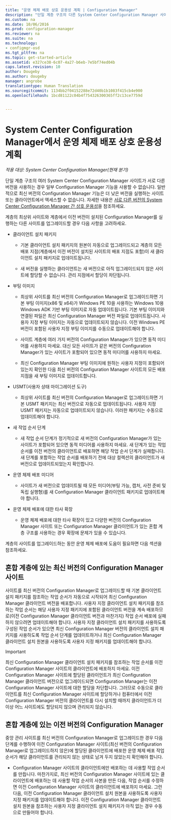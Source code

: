 ```yaml
---
title: "운영 체제 배포 상호 운용성 계획 | Configuration Manager"
description: "단일 계층 구조의 다른 System Center Configuration Manager 사이트가 서로 다른 버전을 사용하는 경우 상호 운용성 문제를 고려해야 합니다."
ms.custom: na
ms.date: 10/06/2016
ms.prod: configuration-manager
ms.reviewer: na
ms.suite: na
ms.technology:
- configmgr-osd
ms.tgt_pltfrm: na
ms.topic: get-started-article
ms.assetid: e327ce38-6c07-4a27-b6eb-7e5bf74ed04b
caps.latest.revision: 10
author: Dougeby
ms.author: dougeby
manager: angrobe
translationtype: Human Translation
ms.sourcegitcommit: 1134bb2f04152288e72d40b1b1083f415cb4e900
ms.openlocfilehash: 1bcd81122c04b4f754326300365ff2c13ce7759d


---
```

# <a name="planning-for-operating-system-deployment-interoperability-in-system-center-configuration-manager"></a>System Center Configuration Manager에서 운영 체제 배포 상호 운용성 계획

*적용 대상: System Center Configuration Manager(현재 분기)*

단일 계층 구조의 여러 System Center Configuration Manager 사이트가 서로 다른 버전을 사용하는 경우 일부 Configuration Manager 기능을 사용할 수 없습니다. 일반적으로 최신 버전의 Configuration Manager 기능은 더 낮은 버전을 실행하는 사이트 또는 클라이언트에서 액세스할 수 없습니다. 자세한 내용은 [서로 다른 버전의 System Center Configuration Manager 간 상호 운용성](../../core/plan-design/hierarchy/interoperability-between-different-versions.md)을 참조하세요.  

 계층의 최상위 사이트와 계층에서 이전 버전이 설치된 Configuration Manager를 실행하는 다른 사이트를 업그레이드할 경우 다음 사항을 고려하세요.  

-   클라이언트 설치 패키지  

    -   기본 클라이언트 설치 패키지의 원본이 자동으로 업그레이드되고 계층의 모든 배포 지점(계층에서 이전 버전이 설치된 사이트의 배포 지점도 포함)이 새 클라이언트 설치 패키지로 업데이트됩니다.  

    -   새 버전을 실행하는 클라이언트는 새 버전으로 아직 업그레이드되지 않은 사이트에 할당할 수 없습니다. 관리 지점에서 할당이 차단됩니다.  

-   부팅 이미지  

    -   최상위 사이트를 최신 버전의 Configuration Manager로 업그레이드하면 기본 부팅 이미지(x86 및 x64)가 Windows PE 10을 사용하는 Windows 10용 Windows ADK 기반 부팅 이미지로 자동 업데이트됩니다. 기본 부팅 이미지와 연결된 파일은 최신 Configuration Manager 버전 파일로 업데이트됩니다. 사용자 지정 부팅 이미지는 자동으로 업데이트되지 않습니다. 이전 Windows PE 버전이 포함된 사용자 지정 부팅 이미지를 수동으로 업데이트해야 합니다.  

    -   사이트 계층에 여러 가지 버전의 Configuration Manager가 있으면 동적 미디어를 사용하지 마세요. 대신 모든 사이트가 같은 버전의 Configuration Manager가 있는 사이트가 포함되어 있으면 동적 미디어를 사용하지 마세요.  

    -   최신 Configuration Manager 부팅 이미지에 원하는 사용자 지정이 포함되어 있는지 확인한 다음 최신 버전의 Configuration Manager 사이트의 모든 배포 지점을 새 부팅 이미지로 업데이트합니다.  

-   USMT(사용자 상태 마이그레이션 도구)  

    -   최상위 사이트를 최신 버전의 Configuration Manager로 업그레이드하면 기본 USMT 패키지는 최신 버전으로 자동으로 업데이트됩니다. 사용자 지정 USMT 패키지는 자동으로 업데이트되지 않습니다. 이러한 패키지는 수동으로 업데이트해야 합니다.  

-   새 작업 순서 단계  

    -   새 작업 순서 단계가 정기적으로 새 버전의 Configuration Manager가 있는 사이트가 포함되어 있으면 동적 미디어를 사용하지 마세요. 새 단계가 있는 작업 순서를 이전 버전의 클라이언트로 배포하면 해당 작업 순서 단계가 실패합니다. 새 단계를 포함하는 작업 순서를 배포하기 전에 대상 컬렉션의 클라이언트가 새 버전으로 업데이트되었는지 확인합니다.  

-   운영 체제 배포 미디어  

    -   사이트가 새 버전으로 업데이트될 때 모든 미디어(부팅 가능, 캡처, 사전 준비 및 독립 실행형)를 새 Configuration Manager 클라이언트 패키지로 업데이트해야 합니다.  

-   운영 체제 배포에 대한 타사 확장  

    -   운영 체제 배포에 대한 타사 확장이 있고 다양한 버전의 Configuration Manager 사이트 또는 Configuration Manager 클라이언트가 있는 혼합 계층 구조를 사용하는 경우 확장에 문제가 있을 수 있습니다.  

 계층의 사이트를 업그레이드하는 동안 운영 체제 배포에 도움이 필요하면 다음 섹션을 참조하세요.  

## <a name="latest-version-of-configuration-manager-sites-in-a-mixed-hierarchy"></a>혼합 계층에 있는 최신 버전의 Configuration Manager 사이트  
 사이트를 최신 버전의 Configuration Manager로 업그레이드할 때 기본 클라이언트 설치 패키지를 참조하는 작업 순서가 자동으로 시작되어 최신 Configuration Manager 클라이언트 버전을 배포합니다. 사용자 지정 클라이언트 설치 패키지를 참조하는 작업 순서는 해당 사용자 지정 패키지에 포함된 클라이언트 버전을 계속 배포하므로(이전 Configuration Manager 클라이언트 버전과 마찬가지) 작업 순서 배포에 실패하지 않으려면 업데이트해야 합니다. 사용자 지정 클라이언트 설치 패키지를 사용하도록 구성된 작업 순서가 있으면 최신 Configuration Manager 버전의 클라이언트 설치 패키지를 사용하도록 작업 순서 단계를 업데이트하거나 최신 Configuration Manager 클라이언트 설치 원본을 사용하도록 사용자 지정 패키지를 업데이트해야 합니다.  

> [!IMPORTANT]  
>  최신 Configuration Manager 클라이언트 설치 패키지를 참조하는 작업 순서를 이전 Configuration Manager 사이트의 클라이언트에 배포하지 마세요. 이전 Configuration Manager 사이트에 할당된 클라이언트가 최신 Configuration Manager 클라이언트 버전으로 업그레이드되면 Configuration Manager는 이전 Configuration Manager 사이트에 대한 할당을 차단합니다. 그러므로 수동으로 클라이언트를 최신 Configuration Manager 사이트에 할당하거나 컴퓨터에서 이전 Configuration Manager 버전의 클라이언트를 다시 설치할 때까지 클라이언트가 더 이상 어느 사이트에도 할당되지 않으며 관리되지 않습니다.  

## <a name="older-versions-of-configuration-manager-in-a-mixed-hierarchy"></a>혼합 계층에 있는 이전 버전의 Configuration Manager  
 중앙 관리 사이트를 최신 버전의 Configuration Manager로 업그레이드한 경우 다음 단계를 수행하여 이전 Configuration Manager 사이트(최신 버전의 Configuration Manager로 업그레이드하지 않은)에 할당된 클라이언트에 배포한 운영 체제 배포 작업 순서가 해당 클라이언트를 관리되지 않는 상태로 남겨 두지 않았는지 확인해야 합니다.  

-   Configuration Manager 사이트의 클라이언트에만 배포하는 데 사용할 작업 순서를 만듭니다. 마찬가지로, 최신 버전의 Configuration Manager 사이트에 있는 클라이언트에 배포하는 데 사용할 작업 순서의 사본을 만든 다음, 작업 순서를 수정하면 이전 Configuration Manager 사이트의 클라이언트에 배포하지 마세요. 그런 다음, 이전 Configuration Manager 클라이언트 설치 원본을 사용하도록 사용자 지정 패키지를 업데이트해야 합니다. 이전 Configuration Manager 클라이언트 설치 원본을 참조하는 사용자 지정 클라이언트 설치 패키지가 아직 없는 경우 수동으로 만들어야 합니다.  



<!--HONumber=Nov16_HO1-->


